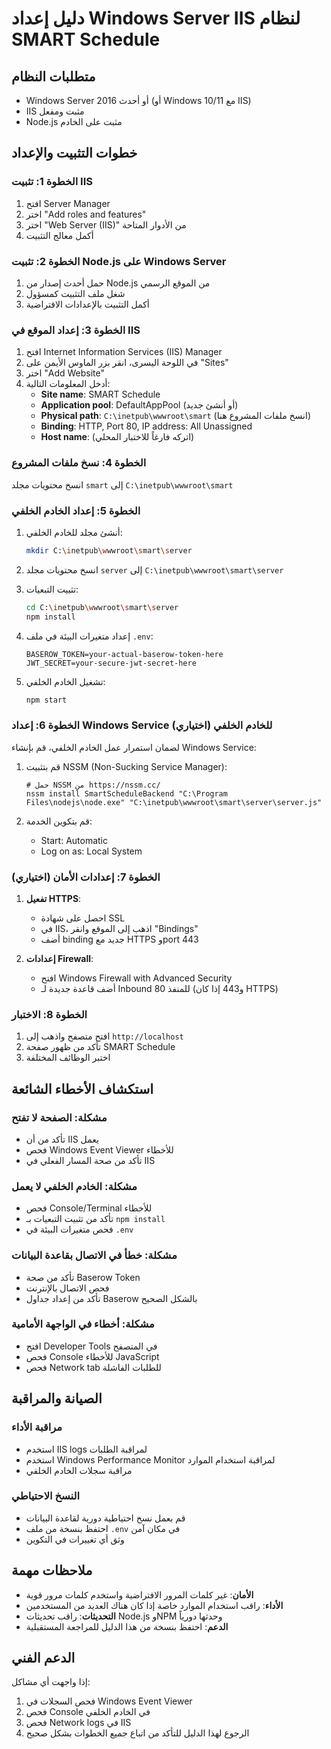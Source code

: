 # دليل إعداد Windows Server IIS لنظام SMART Schedule

## متطلبات النظام

- Windows Server 2016 أو أحدث (أو Windows 10/11 مع IIS)
- IIS مثبت ومفعل
- Node.js مثبت على الخادم

## خطوات التثبيت والإعداد

### الخطوة 1: تثبيت IIS

1. افتح Server Manager
2. اختر "Add roles and features"
3. اختر "Web Server (IIS)" من الأدوار المتاحة
4. أكمل معالج التثبيت

### الخطوة 2: تثبيت Node.js على Windows Server

1. حمل أحدث إصدار من Node.js من الموقع الرسمي
2. شغل ملف التثبيت كمسؤول
3. أكمل التثبيت بالإعدادات الافتراضية

### الخطوة 3: إعداد الموقع في IIS

1. افتح Internet Information Services (IIS) Manager
2. في اللوحة اليسرى، انقر بزر الماوس الأيمن على "Sites"
3. اختر "Add Website"
4. أدخل المعلومات التالية:
   - **Site name**: SMART Schedule
   - **Application pool**: DefaultAppPool (أو أنشئ جديد)
   - **Physical path**: `C:\inetpub\wwwroot\smart` (انسخ ملفات المشروع هنا)
   - **Binding**: HTTP, Port 80, IP address: All Unassigned
   - **Host name**: (اتركه فارغاً للاختبار المحلي)

### الخطوة 4: نسخ ملفات المشروع

انسخ محتويات مجلد `smart` إلى `C:\inetpub\wwwroot\smart`

### الخطوة 5: إعداد الخادم الخلفي

1. أنشئ مجلد للخادم الخلفي:
   ```bash
   mkdir C:\inetpub\wwwroot\smart\server
   ```

2. انسخ محتويات مجلد `server` إلى `C:\inetpub\wwwroot\smart\server`

3. تثبيت التبعيات:
   ```bash
   cd C:\inetpub\wwwroot\smart\server
   npm install
   ```

4. إعداد متغيرات البيئة في ملف `.env`:
   ```
   BASEROW_TOKEN=your-actual-baserow-token-here
   JWT_SECRET=your-secure-jwt-secret-here
   ```

5. تشغيل الخادم الخلفي:
   ```bash
   npm start
   ```

### الخطوة 6: إعداد Windows Service للخادم الخلفي (اختياري)

لضمان استمرار عمل الخادم الخلفي، قم بإنشاء Windows Service:

1. قم بتثبيت NSSM (Non-Sucking Service Manager):
   ```
   # حمل NSSM من https://nssm.cc/
   nssm install SmartScheduleBackend "C:\Program Files\nodejs\node.exe" "C:\inetpub\wwwroot\smart\server\server.js"
   ```

2. قم بتكوين الخدمة:
   - Start: Automatic
   - Log on as: Local System

### الخطوة 7: إعدادات الأمان (اختياري)

1. **تفعيل HTTPS**:
   - احصل على شهادة SSL
   - في IIS، اذهب إلى الموقع وانقر "Bindings"
   - أضف binding جديد مع HTTPS وport 443

2. **إعدادات Firewall**:
   - افتح Windows Firewall with Advanced Security
   - أضف قاعدة جديدة لـ Inbound للمنفذ 80 (و443 إذا كان HTTPS)

### الخطوة 8: الاختبار

1. افتح متصفح واذهب إلى `http://localhost`
2. تأكد من ظهور صفحة SMART Schedule
3. اختبر الوظائف المختلفة

## استكشاف الأخطاء الشائعة

### مشكلة: الصفحة لا تفتح
- تأكد من أن IIS يعمل
- فحص Windows Event Viewer للأخطاء
- تأكد من صحة المسار الفعلي في IIS

### مشكلة: الخادم الخلفي لا يعمل
- فحص Console/Terminal للأخطاء
- تأكد من تثبيت التبعيات بـ `npm install`
- فحص متغيرات البيئة في `.env`

### مشكلة: خطأ في الاتصال بقاعدة البيانات
- تأكد من صحة Baserow Token
- فحص الاتصال بالإنترنت
- تأكد من إعداد جداول Baserow بالشكل الصحيح

### مشكلة: أخطاء في الواجهة الأمامية
- افتح Developer Tools في المتصفح
- فحص Console للأخطاء JavaScript
- فحص Network tab للطلبات الفاشلة

## الصيانة والمراقبة

### مراقبة الأداء
- استخدم IIS logs لمراقبة الطلبات
- استخدم Windows Performance Monitor لمراقبة استخدام الموارد
- مراقبة سجلات الخادم الخلفي

### النسخ الاحتياطي
- قم بعمل نسخ احتياطية دورية لقاعدة البيانات
- احتفظ بنسخة من ملف `.env` في مكان آمن
- وثق أي تغييرات في التكوين

## ملاحظات مهمة

- **الأمان**: غير كلمات المرور الافتراضية واستخدم كلمات مرور قوية
- **الأداء**: راقب استخدام الموارد خاصة إذا كان هناك العديد من المستخدمين
- **التحديثات**: راقب تحديثات Node.js وNPM وحدثها دورياً
- **الدعم**: احتفظ بنسخة من هذا الدليل للمراجعة المستقبلية

## الدعم الفني

إذا واجهت أي مشاكل:
1. فحص السجلات في Windows Event Viewer
2. فحص Console في الخادم الخلفي
3. فحص Network logs في IIS
4. الرجوع لهذا الدليل للتأكد من اتباع جميع الخطوات بشكل صحيح
